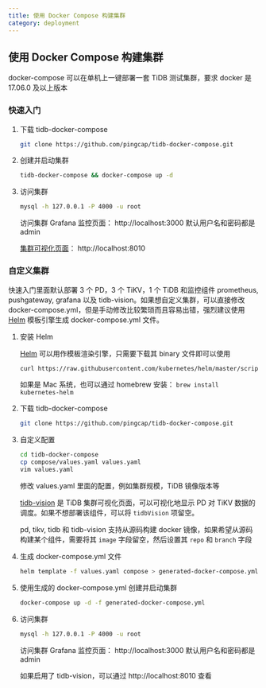 ```yaml
---
title: 使用 Docker Compose 构建集群
category: deployment
---
```


## 使用 Docker Compose 构建集群

docker-compose 可以在单机上一键部署一套 TiDB 测试集群，要求 docker 是 17.06.0 及以上版本

### 快速入门

1. 下载 tidb-docker-compose

	```bash
	git clone https://github.com/pingcap/tidb-docker-compose.git
	```

2. 创建并启动集群

    ```bash
    tidb-docker-compose && docker-compose up -d
    ```

3. 访问集群

	```bash
	mysql -h 127.0.0.1 -P 4000 -u root
	```

	访问集群 Grafana 监控页面： http://localhost:3000 默认用户名和密码都是 admin

	[集群可视化页面](https://github.com/tidb-vision)： http://localhost:8010

### 自定义集群

快速入门里面默认部署 3 个 PD，3 个 TiKV，1 个 TiDB 和监控组件 prometheus, pushgateway, grafana 以及 tidb-vision。如果想自定义集群，可以直接修改 docker-compose.yml，但是手动修改比较繁琐而且容易出错，强烈建议使用 [Helm](https://helm.sh) 模板引擎生成 docker-compose.yml 文件。

1. 安装 Helm

	[Helm](https://helm.sh) 可以用作模板渲染引擎，只需要下载其 binary 文件即可以使用

	```bash
	curl https://raw.githubusercontent.com/kubernetes/helm/master/scripts/get | bash
	```

	如果是 Mac 系统，也可以通过 homebrew 安装： `brew install kubernetes-helm`

2. 下载 tidb-docker-compose

	```bash
	git clone https://github.com/pingcap/tidb-docker-compose.git
	```

3. 自定义配置

	```bash
	cd tidb-docker-compose
	cp compose/values.yaml values.yaml
	vim values.yaml
	```

	修改 values.yaml 里面的配置，例如集群规模，TiDB 镜像版本等

	[tidb-vision](https://github.com/pingcap/tidb-vision) 是 TiDB 集群可视化页面，可以可视化地显示 PD 对 TiKV 数据的调度。如果不想部署该组件，可以将 `tidbVision` 项留空。

	pd, tikv, tidb 和 tidb-vision 支持从源码构建 docker 镜像，如果希望从源码构建某个组件，需要将其 `image` 字段留空，然后设置其 `repo` 和 `branch` 字段

4. 生成 docker-compose.yml 文件

	```bash
	helm template -f values.yaml compose > generated-docker-compose.yml
	```

5. 使用生成的 docker-compose.yml 创建并启动集群

	```bash
	docker-compose up -d -f generated-docker-compose.yml
	```

6. 访问集群

	```bash
	mysql -h 127.0.0.1 -P 4000 -u root
	```

	访问集群 Grafana 监控页面： http://localhost:3000 默认用户名和密码都是 admin

	如果启用了 tidb-vision，可以通过 http://localhost:8010 查看
